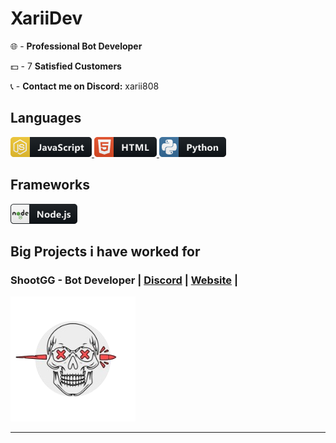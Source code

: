 # XariiDev

🌐 - **Professional Bot Developer**

💵 - 7 **Satisfied Customers**

📞 - **Contact me on Discord:** xarii808

## Languages
 <a href="#">
    <img src="icons/js.png" alt="javascript" style="vertical-align:top margin:6px 100px">
    <img src="icons/html.png" alt="html" style="vertical-align:top margin:6px 100px">
    <img src="icons/python.png" alt="python" style="vertical-align:top margin:6px 100px">
  </a>

## Frameworks 
 <a href="#">
    <img src="icons/nodejs.png" alt="nodejs" style="vertical-align:top margin:6px 100px">
  </a>

## Big Projects i have worked for
### **ShootGG** - Bot Developer | **[Discord](https://discord.gg/shootgg)** | **[Website](https://indrop.eu/s/shootgg)** |

 <a href="#">
    <img src="icons/shoot.png" alt="nodejs" style="vertical-align:top margin:6px 20px">
  </a>

  --------------------------------------------------

<!--
**xariidev/xariidev** is a ✨ _special_ ✨ repository because its `README.md` (this file) appears on your GitHub profile.

Here are some ideas to get you started:

- 🔭 I’m currently working on ...
- 🌱 I’m currently learning ...
- 👯 I’m looking to collaborate on ...
- 🤔 I’m looking for help with ...
- 💬 Ask me about ...
- 📫 How to reach me: ...
- 😄 Pronouns: ...
- ⚡ Fun fact: ...
-->
